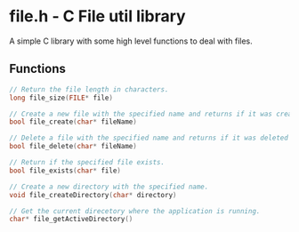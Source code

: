 # file.h - C File util library

A simple C library with some high level functions to deal with files.

## Functions

```c
// Return the file length in characters.
long file_size(FILE* file)

// Create a new file with the specified name and returns if it was created with success.
bool file_create(char* fileName)

// Delete a file with the specified name and returns if it was deleted with success.
bool file_delete(char* fileName)

// Return if the specified file exists.
bool file_exists(char* file)

// Create a new directory with the specified name.
void file_createDirectory(char* directory)

// Get the current direcetory where the application is running.
char* file_getActiveDirectory()
```
